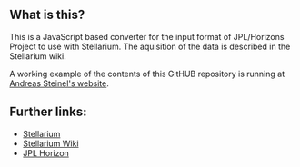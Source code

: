 ## What is this?

This is a JavaScript based converter for the input format of JPL/Horizons Project to use with Stellarium.
The aquisition of the data is described in the Stellarium wiki.

A working example of the contents of this GitHUB repository is running at [Andreas Steinel's website](http://projects.familie-steinel.de/stellarium-comet-jpl/).

## Further links:

* [Stellarium](http://www.stellarium.org/)
* [Stellarium Wiki](http://www.stellarium.org/wiki/index.php/JPL_HORIZONS)
* [JPL Horizon](http://ssd.jpl.nasa.gov/horizons.cgi)

